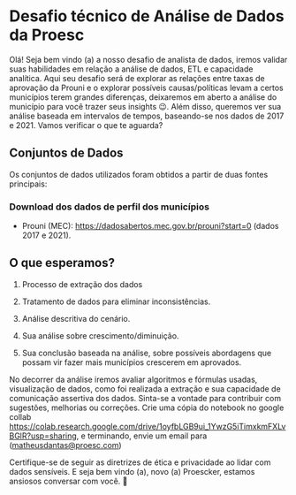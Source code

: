 # Desafio técnico de Análise de Dados da Proesc

Olá! Seja bem vindo (a) a nosso desafio de analista de dados, iremos validar suas habilidades em relação a análise de dados, ETL e capacidade analítica. Aqui seu desafio será de explorar as relações entre taxas de aprovação da Prouni e o explorar possíveis causas/políticas levam a certos municípios terem grandes diferenças, deixaremos em aberto a análise do município para você trazer seus insights 😉.
Além disso, queremos ver sua análise baseada em intervalos de tempos, baseando-se nos dados de 2017 e 2021. Vamos verificar o que te aguarda?

## Conjuntos de Dados

Os conjuntos de dados utilizados foram obtidos a partir de duas fontes principais:

### Download dos dados de perfil dos municípios

- Prouni (MEC): https://dadosabertos.mec.gov.br/prouni?start=0 (dados 2017 e 2021).

## O que esperamos?

1. Processo de extração dos dados

2. Tratamento de dados para eliminar inconsistências.

3. Análise descritiva do cenário.

4. Sua análise sobre crescimento/diminuição.

5. Sua conclusão baseada na análise, sobre possíveis abordagens que possam vir fazer mais municípios crescerem em aprovados.

No decorrer da análise iremos avaliar algoritmos e fórmulas usadas, visualização de dados, como foi realizada a extração e sua capacidade de comunicação assertiva dos dados. Sinta-se a vontade para contribuir com sugestões, melhorias ou correções. Crie uma cópia do notebook no google collab https://colab.research.google.com/drive/1oyfbLGB9ui_1YwzG5iTimxkmFXLvBGlR?usp=sharing, e terminando, envie um email para (matheusdantas@proesc.com)

Certifique-se de seguir as diretrizes de ética e privacidade ao lidar com dados sensíveis. E seja bem vindo (a), novo (a) Proescker, estamos ansiosos conversar com você. 💚
